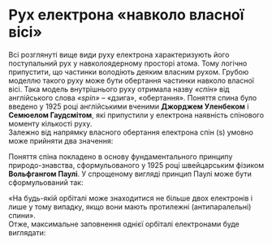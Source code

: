 # Рух електрона «навколо власної вісі»

Всі розглянуті вище види руху електрона характеризують його поступальний рух у навколоядерному просторі атома. Тому логічно припустити, що частинки володіють деяким власним рухом. Грубою моделлю такого руху може бути обертання частинки навколо власної вісі. Така модель внутрішнього руху отримала назву *«спін»* від англійського слова *«spin»* – «дзига», «обертання». Поняття спина було введено у 1925 році англійськими вченими **Джорджем Уленбеком** і **Семюелом Гаудсмітом**, які припустили у електрона наявність спінового моменту кількості руху.     
Залежно від напрямку власного обертання електрона спін (s) умовно може прийняти два значення:         
<!---картинки--->
Поняття спіна покладено в основу фундаментального принципу природо-знавства, сформульованого у 1925 році швейцарським фізиком **Вольфгангом Паулі**. У спрощеному вигляді принцип Паулі може бути сформульований так:     
<!---Паули--->
«На будь-якій орбіталі може знаходитися не більше двох електронів і лише у тому випадку, якщо вони мають протилежні (антипаралельні) спини».         
Отже, максимальне заповнення однієї орбіталі електронами буде виглядати:<!---клеточка---->
    